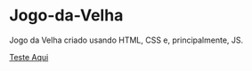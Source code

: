 # Jogo-da-Velha
Jogo da Velha criado usando HTML, CSS e, principalmente, JS.

[Teste Aqui](https://kingkarpa.github.io/Treino_Jogo-da-Velha.js/)
